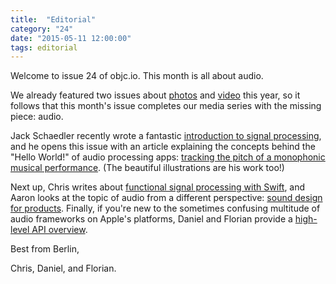 ```yaml
---
title:  "Editorial"
category: "24"
date: "2015-05-11 12:00:00"
tags: editorial
---
```


Welcome to issue 24 of objc.io. This month is all about audio.

We already featured two issues about [photos](/issue-21) and [video](/issue-23) this year, so it follows that this month's issue completes our media series with the missing piece: audio. 

Jack Schaedler recently wrote a fantastic [introduction to signal processing](https://jackschaedler.github.io/circles-sines-signals/index.html), and he opens this issue with an article explaining the concepts behind the "Hello World!" of audio processing apps: [tracking the pitch of a monophonic musical performance](/issue-24/audio-dog-house.html). (The beautiful illustrations are his work too!)

Next up, Chris writes about [functional signal processing with Swift](/issue-24/functional-signal-processing.html), and Aaron looks at the topic of audio from a different perspective: [sound design for products](/issue-24/sound-design.html). Finally, if you're new to the sometimes confusing multitude of audio frameworks on Apple's platforms, Daniel and Florian provide a [high-level API overview](/issue-24/audio-api-overview.html).

Best from Berlin,

Chris, Daniel, and Florian.
